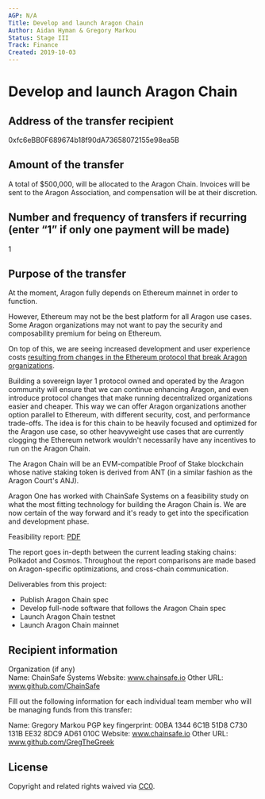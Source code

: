 ```yaml
---
AGP: N/A
Title: Develop and launch Aragon Chain
Author: Aidan Hyman & Gregory Markou
Status: Stage III
Track: Finance
Created: 2019-10-03
---
```


# Develop and launch Aragon Chain

## Address of the transfer recipient

0xfc6eBB0F689674b18f90dA73658072155e98ea5B

## Amount of the transfer

A total of $500,000, will be allocated to the Aragon Chain. Invoices will be sent to the Aragon Association, and compensation will be at their discretion.

## Number and frequency of transfers if recurring (enter “1” if only one payment will be made)

1

## Purpose of the transfer

At the moment, Aragon fully depends on Ethereum mainnet in order to function.

However, Ethereum may not be the best platform for all Aragon use cases. Some Aragon organizations may not want to pay the security and composability premium for being on Ethereum.

On top of this, we are seeing increased development and user experience costs [resulting from changes in the Ethereum protocol that break Aragon organizations](https://www.coindesk.com/ethereums-istanbul-upgrade-will-break-680-smart-contracts-on-aragon).

Building a sovereign layer 1 protocol owned and operated by the Aragon community will ensure that we can continue enhancing Aragon, and even introduce protocol changes that make running decentralized organizations easier and cheaper. This way we can offer Aragon organizations another option parallel to Ethereum, with different security, cost, and performance trade-offs. The idea is for this chain to be heavily focused and optimized for the Aragon use case, so other heavyweight use cases that are currently clogging the Ethereum network wouldn't necessarily have any incentives to run on the Aragon Chain.

The Aragon Chain will be an EVM-compatible Proof of Stake blockchain whose native staking token is derived from ANT (in a similar fashion as the Aragon Court's ANJ).

Aragon One has worked with ChainSafe Systems on a feasibility study on what the most fitting technology for building the Aragon Chain is. We are now certain of the way forward and it's ready to get into the specification and development phase.

Feasibility report: [PDF](https://github.com/ChainSafe/AGP-Report/blob/master/Aragon%20Feasability%20Report%20-%20Oct%209%2C%202019.pdf)

The report goes in-depth between the current leading staking chains: Polkadot and Cosmos. Throughout the report comparisons are made based on Aragon-specific optimizations, and cross-chain communication.

Deliverables from this project:

- Publish Aragon Chain spec
- Develop full-node software that follows the Aragon Chain spec
- Launch Aragon Chain testnet
- Launch Aragon Chain mainnet

## Recipient information

Organization (if any)  
Name: ChainSafe Systems
Website: www.chainsafe.io
Other URL: www.github.com/ChainSafe

Fill out the following information for each individual team member who will be managing funds from this transfer:

Name: Gregory Markou
PGP key fingerprint: 00BA 1344 6C1B 51D8 C730  131B EE32 8DC9 AD61 010C
Website: www.chainsafe.io
Other URL: www.github.com/GregTheGreek

## License
Copyright and related rights waived via [CC0](https://creativecommons.org/publicdomain/zero/1.0/).
